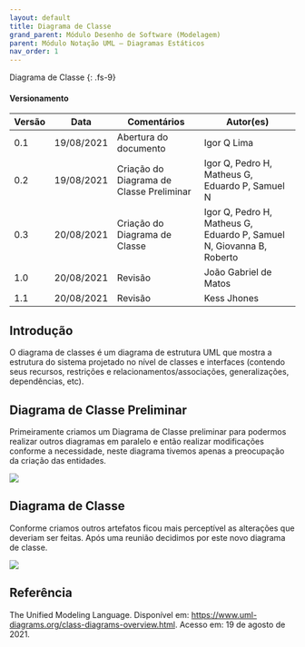 ```yaml
---
layout: default
title: Diagrama de Classe
grand_parent: Módulo Desenho de Software (Modelagem)
parent: Módulo Notação UML – Diagramas Estáticos
nav_order: 1
---
```


Diagrama de Classe
{: .fs-9}

#### Versionamento

| Versão | Data       | Comentários                              | Autor(es)                                       |
| ------ | ---------- | ---------------------------------------- | ----------------------------------------------- |
| 0.1    | 19/08/2021 | Abertura do documento                    | Igor Q Lima                                     |
| 0.2    | 19/08/2021 | Criação do Diagrama de Classe Preliminar | Igor Q, Pedro H, Matheus G, Eduardo P, Samuel N |
| 0.3    | 20/08/2021 | Criação do Diagrama de Classe | Igor Q, Pedro H, Matheus G, Eduardo P, Samuel N, Giovanna B, Roberto |
| 1.0    | 20/08/2021 | Revisão | João Gabriel de Matos |
| 1.1    | 20/08/2021 | Revisão | Kess Jhones |



## Introdução

O diagrama de classes é um diagrama de estrutura UML que mostra a estrutura do sistema projetado no nível de classes e interfaces (contendo seus recursos, restrições e relacionamentos/associações, generalizações, dependências, etc).

## Diagrama de Classe Preliminar

Primeiramente criamos um Diagrama de Classe preliminar para podermos realizar outros diagramas em paralelo e então realizar modificações conforme a necessidade, neste diagrama tivemos apenas a preocupação da criação das entidades.

<a href="{{ site.baseurl }}/assets/images/diagramaDeClassePreliminar.svg" data-toggle="lightbox">
    <img src="{{ site.baseurl }}/assets/images/diagramaDeClassePreliminar.svg">
</a>

## Diagrama de Classe

Conforme criamos outros artefatos ficou mais perceptível as alterações que deveriam ser feitas. Após uma reunião decidimos por este novo diagrama de classe.

<a href="{{ site.baseurl }}/assets/images/diagramaDeClasseV1.svg" data-toggle="lightbox">
    <img src="{{ site.baseurl }}/assets/images/diagramaDeClasseV1.svg">
</a>

## Referência

The Unified Modeling Language. Disponível em: <https://www.uml-diagrams.org/class-diagrams-overview.html>. Acesso em: 19 de agosto de 2021.
